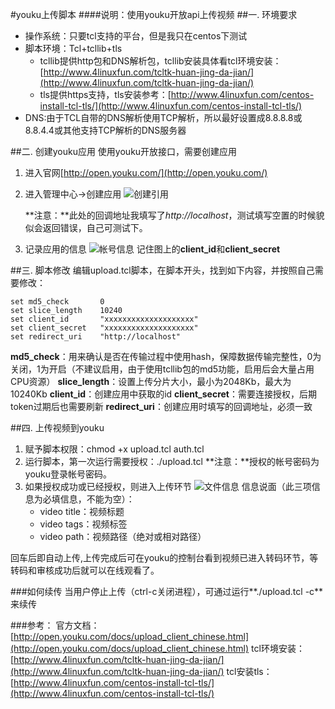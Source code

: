 #youku上传脚本
####说明：使用youku开放api上传视频
##一. 环境要求
* 操作系统：只要tcl支持的平台，但是我只在centos下测试
* 脚本环境：Tcl+tcllib+tls
	* tcllib提供http包和DNS解析包，tcllib安装具体看tcl环境安装：[http://www.4linuxfun.com/tcltk-huan-jing-da-jian/](http://www.4linuxfun.com/tcltk-huan-jing-da-jian/)
	* tls提供https支持，tls安装参考：[http://www.4linuxfun.com/centos-install-tcl-tls/](http://www.4linuxfun.com/centos-install-tcl-tls/)
* DNS:由于TCL自带的DNS解析使用TCP解析，所以最好设置成8.8.8.8或8.8.4.4或其他支持TCP解析的DNS服务器

##二. 创建youku应用
使用youku开放接口，需要创建应用
1. 进入官网[http://open.youku.com/](http://open.youku.com/)
2. 进入管理中心->创建应用
	![创建引用](创建应用.png)
	
	**注意：**此处的回调地址我填写了*http://localhost*，测试填写空置的时候貌似会返回错误，自己可测试下。
3. 记录应用的信息
	![帐号信息](帐号信息.png)
	记住图上的**client_id**和**client_secret**

##三. 脚本修改
编辑upload.tcl脚本，在脚本开头，找到如下内容，并按照自己需要修改：
```
set md5_check       0
set slice_length    10240
set client_id       "xxxxxxxxxxxxxxxxxxxx"
set client_secret   "xxxxxxxxxxxxxxxxxxxx"
set redirect_uri 	"http://localhost"
```
**md5_check**：用来确认是否在传输过程中使用hash，保障数据传输完整性，0为关闭，1为开启（不建议启用，由于使用tcllib包的md5功能，启用后会大量占用CPU资源）
**slice_length**：设置上传分片大小，最小为2048Kb，最大为10240Kb
**client_id**：创建应用中获取的id
**client_secret**：需要连接授权，后期token过期后也需要刷新
**redirect_uri**：创建应用时填写的回调地址，必须一致

##四. 上传视频到youku
1. 赋予脚本权限：chmod +x upload.tcl auth.tcl
2. 运行脚本，第一次运行需要授权：./upload.tcl
	**注意：**授权的帐号密码为youku登录帐号密码。
3. 如果授权成功或已经授权，则进入上传环节
	![文件信息](文件信息.png)
	信息说面（此三项信息为必填信息，不能为空）：
	* video title：视频标题
	* video tags：视频标签
	* video path：视频路径（绝对或相对路径）

回车后即自动上传,上传完成后可在youku的控制台看到视频已进入转码环节，等转码和审核成功后就可以在线观看了。

###如何续传
当用户停止上传（ctrl-c关闭进程），可通过运行**./upload.tcl -c**来续传

###参考：
官方文档：[http://open.youku.com/docs/upload_client_chinese.html](http://open.youku.com/docs/upload_client_chinese.html)
tcl环境安装：[http://www.4linuxfun.com/tcltk-huan-jing-da-jian/](http://www.4linuxfun.com/tcltk-huan-jing-da-jian/)
tcl安装tls：[http://www.4linuxfun.com/centos-install-tcl-tls/](http://www.4linuxfun.com/centos-install-tcl-tls/)
